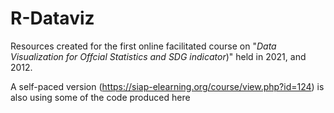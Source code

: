 # R-Dataviz
Resources created for the first online facilitated course on "*Data Visualization for Offcial Statistics and SDG indicator*)" held in 2021, and 2012.

A  self-paced version (https://siap-elearning.org/course/view.php?id=124) is also using some of the code produced here
